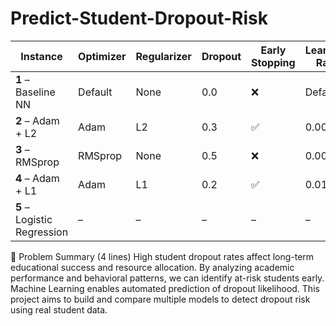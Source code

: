 # Predict-Student-Dropout-Risk

| Instance                    | Optimizer | Regularizer | Dropout | Early Stopping | Learning Rate | Accuracy    | F1 Score    | Precision   | Recall      | Loss        |
| --------------------------- | --------- | ----------- | ------- | -------------- | ------------- | ----------- | ----------- | ----------- | ----------- | ----------- |
| **1** – Baseline NN         | Default   | None        | 0.0     | ❌              | Default       | *e.g.* 0.77 | *e.g.* 0.76 | *e.g.* 0.75 | *e.g.* 0.77 | *e.g.* 0.60 |
| **2** – Adam + L2           | Adam      | L2          | 0.3     | ✅              | 0.001         | *e.g.* 0.78 | *e.g.* 0.78 | *e.g.* 0.77 | *e.g.* 0.78 | *e.g.* 0.55 |
| **3** – RMSprop             | RMSprop   | None        | 0.5     | ❌              | 0.0005        | *e.g.* 0.76 | *e.g.* 0.75 | *e.g.* 0.74 | *e.g.* 0.75 | *e.g.* 0.58 |
| **4** – Adam + L1           | Adam      | L1          | 0.2     | ✅              | 0.01          | *e.g.* 0.79 | *e.g.* 0.79 | *e.g.* 0.78 | *e.g.* 0.79 | *e.g.* 0.52 |
| **5** – Logistic Regression | –         | –           | –       | –              | –             | **0.78**    | **0.77**    | **0.77**    | **0.78**    | **–**       |


🔹 Problem Summary (4 lines)
High student dropout rates affect long-term educational success and resource allocation. By analyzing academic performance and behavioral patterns, we can identify at-risk students early. Machine Learning enables automated prediction of dropout likelihood. This project aims to build and compare multiple models to detect dropout risk using real student data.
